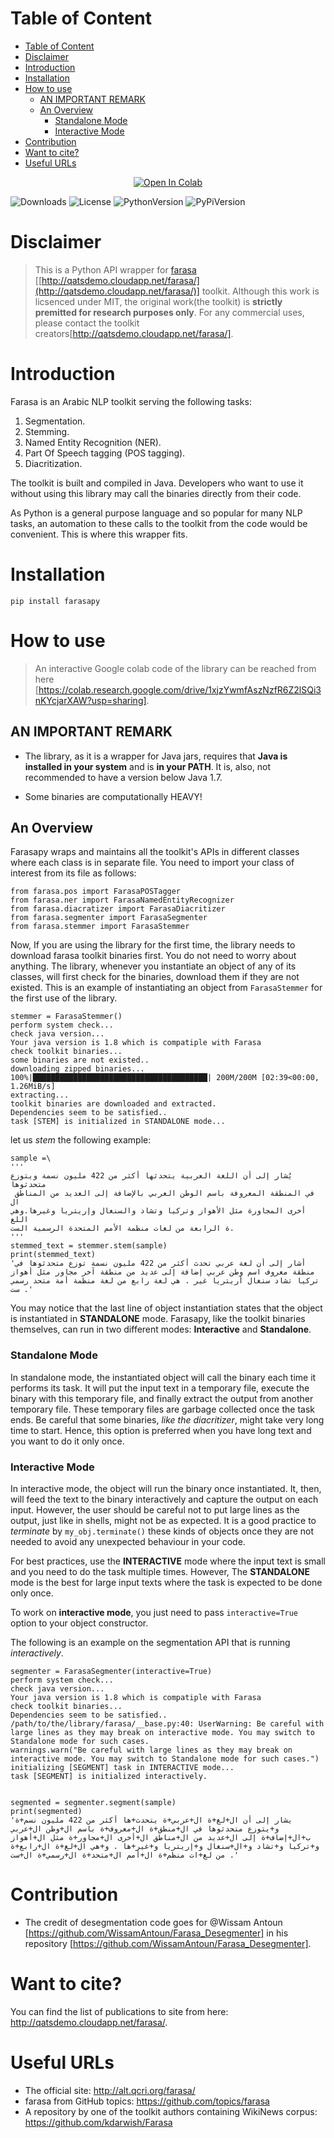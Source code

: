 
# Table of Content
- [Table of Content](#table-of-content)
- [Disclaimer](#disclaimer)
- [Introduction](#introduction)
- [Installation](#installation)
- [How to use](#how-to-use)
  - [AN IMPORTANT REMARK](#an-important-remark)
  - [An Overview](#an-overview)
    - [Standalone Mode](#standalone-mode)
    - [Interactive Mode](#interactive-mode)
- [Contribution](#contribution)
- [Want to cite?](#want-to-cite)
- [Useful URLs](#useful-urls)

<p align="center"> 
<a href="https://colab.research.google.com/drive/1xjzYwmfAszNzfR6Z2lSQi3nKYcjarXAW" target="_parent"><img src="https://colab.research.google.com/assets/colab-badge.svg" alt="Open In Colab"/></a>
</p>

![Downloads](https://img.shields.io/pypi/dw/farasapy)
![License](https://img.shields.io/github/license/magedsaeed/farasapy?style=plastic)
![PythonVersion](https://img.shields.io/pypi/pyversions/farasapy)
![PyPiVersion](https://img.shields.io/pypi/v/farasapy?style=plastic)

# Disclaimer

>This is a Python API wrapper for [farasa](http://qatsdemo.cloudapp.net/farasa/) [[http://qatsdemo.cloudapp.net/farasa/](http://qatsdemo.cloudapp.net/farasa/)] toolkit. Although this work is licsenced under MIT, the original work(the toolkit) is __strictly premitted for research purposes only__. For any commercial uses, please contact the toolkit creators[http://qatsdemo.cloudapp.net/farasa/].


 # Introduction

 Farasa is  an Arabic NLP toolkit serving the following tasks:
 1. Segmentation.
 2. Stemming.
 3. Named Entity Recognition (NER).
 4. Part Of Speech tagging (POS tagging).
 5. Diacritization.

The toolkit is built and compiled in Java. Developers who want to use it without using this library may call the binaries directly from their code.

As Python is a general purpose language and so popular for many NLP tasks, an automation to these calls to the toolkit from the code would be convenient. This is where this wrapper fits.

# Installation

```
pip install farasapy
```

# How to use

> An interactive Google colab code of the library can be reached from here [https://colab.research.google.com/drive/1xjzYwmfAszNzfR6Z2lSQi3nKYcjarXAW?usp=sharing]. 

## AN IMPORTANT REMARK


- The library, as it is a wrapper for Java jars, requires that **Java is installed in your system** and is **in your PATH**. It is, also, not recommended to have a version below Java 1.7.

- Some binaries are computationally HEAVY!

## An Overview

Farasapy wraps and maintains all the toolkit's APIs in different classes where each class is in separate file. You need to import your class of interest from its file as follows:

```
from farasa.pos import FarasaPOSTagger 
from farasa.ner import FarasaNamedEntityRecognizer 
from farasa.diacratizer import FarasaDiacritizer 
from farasa.segmenter import FarasaSegmenter 
from farasa.stemmer import FarasaStemmer
```

Now, If you are using the library for the first time, the library needs to download farasa toolkit binaries first. You do not need to worry about anything. The library, whenever you instantiate an object of any of its classes, will first check for the binaries, download them if they are not existed. This is an example of instantiating an object from `FarasaStemmer` for the first use of the library.

```
stemmer = FarasaStemmer()
perform system check...
check java version...
Your java version is 1.8 which is compatiple with Farasa
check toolkit binaries...
some binaries are not existed..
downloading zipped binaries...
100%|███████████████████████████████████████| 200M/200M [02:39<00:00, 1.26MiB/s]
extracting...
toolkit binaries are downloaded and extracted.
Dependencies seem to be satisfied..
task [STEM] is initialized in STANDALONE mode...
```
let us *stem* the following example:
```
sample =\ 
''' 
يُشار إلى أن اللغة العربية يتحدثها أكثر من 422 مليون نسمة ويتوزع متحدثوها
 في المنطقة المعروفة باسم الوطن العربي بالإضافة إلى العديد من المناطق ال
أخرى المجاورة مثل الأهواز وتركيا وتشاد والسنغال وإريتريا وغيرها.وهي اللغ
ة الرابعة من لغات منظمة الأمم المتحدة الرسمية الست. 
'''
stemmed_text = stemmer.stem(sample)                                     
print(stemmed_text)
'أشار إلى أن لغة عربي تحدث أكثر من 422 مليون نسمة توزع متحدثوها في منطقة معروف اسم وطن عربي إضافة إلى عديد من منطقة آخر مجاور مثل أهواز تركيا تشاد سنغال أريتريا غير . هي لغة رابع من لغة منظمة أمة متحد رسمي ست .'
```
You may notice that the last line of object instantiation states that the object is instantiated in **STANDALONE** mode. Farasapy, like the toolkit binaries themselves, can run in two different modes: **Interactive** and **Standalone**.

### Standalone Mode 

In standalone mode, the instantiated object will call the binary each time it performs its task. It will put the input text in a temporary file, execute the binary with this temporary file, and finally extract the output from another temporary file. These temporary files are garbage collected once the task ends. Be careful that some binaries, *like the diacritizer*, might take very long time to start. Hence, this option is preferred when you have long text and you want to do it only once. 

### Interactive Mode

In interactive mode, the object will run the binary once instantiated. It, then, will feed the text to the binary interactively and capture the output on each input. However, the user should be careful not to put large lines as the output, just like in shells, might not be as expected. It is a good practice to *terminate* by `my_obj.terminate()` these kinds of objects once they are not needed to avoid any unexpected behaviour in your code.

For best practices, use the **INTERACTIVE** mode where the input text is small and you need to do the task multiple times. However, The **STANDALONE** mode is the best for large input texts where the task is expected to be done only once.

To work on **interactive mode**, you just need to pass `interactive=True` option to your object constructor.

The following is an example on the segmentation API that is running *interactively*.

```
segmenter = FarasaSegmenter(interactive=True)
perform system check...
check java version...
Your java version is 1.8 which is compatiple with Farasa 
check toolkit binaries...
Dependencies seem to be satisfied..
/path/to/the/library/farasa/__base.py:40: UserWarning: Be careful with large lines as they may break on interactive mode. You may switch to Standalone mode for such cases.
warnings.warn("Be careful with large lines as they may break on interactive mode. You may switch to Standalone mode for such cases.")
initializing [SEGMENT] task in INTERACTIVE mode...
task [SEGMENT] is initialized interactively.


segmented = segmenter.segment(sample)
print(segmented)
'يشار إلى أن ال+لغ+ة ال+عربي+ة يتحدث+ها أكثر من 422 مليون نسم+ة و+يتوزع متحدثوها في ال+منطق+ة ال+معروف+ة باسم ال+وطن ال+عربي ب+ال+إضاف+ة إلى ال+عديد من ال+مناطق ال+أخرى ال+مجاور+ة مثل ال+أهواز و+تركيا و+تشاد و+ال+سنغال و+إريتريا و+غير+ها . و+هي ال+لغ+ة ال+رابع+ة من لغ+ات منظم+ة ال+أمم ال+متحد+ة ال+رسمي+ة ال+ست .'
```

# Contribution

- The credit of desegmentation code goes for @Wissam Antoun [https://github.com/WissamAntoun/Farasa_Desegmenter] in his repository [https://github.com/WissamAntoun/Farasa_Desegmenter].

# Want to cite?

You can find the list of publications to site from here: http://qatsdemo.cloudapp.net/farasa/.

# Useful URLs

- The official site: http://alt.qcri.org/farasa/
- farasa from GitHub topics: https://github.com/topics/farasa
- A repository by one of the toolkit authors containing WikiNews corpus: https://github.com/kdarwish/Farasa
